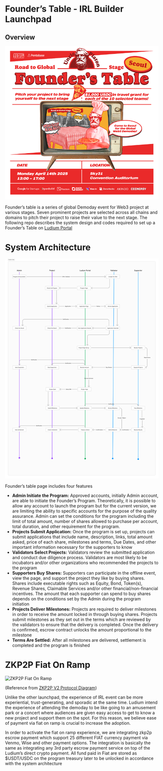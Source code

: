 # Founder’s Table - IRL Builder Launchpad

## Overview

![Founder's Table Poster](./images/1_1%20poster.png)

Founder’s table is a series of global Demoday event for Web3 project at various stages. Seven prominent projects are selected across all chains and domains to pitch their project to raise their value to the next stage. The following repo describes the system design and codes required to set up a Founder’s Table on [Ludium Portal](https://www.ludium.world/)

# System Architecture

![Founder's Table System Architecture](./images/Founder's%20Table.png)

Founder’s table page includes four features

- **Admin Initiate the Program:** Approved accounts, initially Admin account, are able to initiate the Founder’s Program. Theoretically, it is possible to allow any account to launch the program but for the current version, we are limiting the ability to specific accounts for the purpose of the quality assurance. Admin can set the conditions for the program including the limit of total amount, number of shares allowed to purchase per account, total duration, and other requirement for the program.
- **Projects Submit Application:** Once the program is set up, projects can submit applications that include name, description, links, total amount asked, price of each share,  milestones and terms, Due Dates, and other important information necessary for the supporters to know
- **Validators Select Projects:** Validators review the submitted application and conduct due diligence process. Validators are most likely to be incubators and/or other organizations who recommended the projects to the program
- **Supporters Buy Shares:** Supporters can participate in the offline event, view the page, and support the project they like by buying shares. Shares include executable rights such as Equity, Bond, Token(s), Revenue Shares, Claimable Services and/or other financial/non-financial incentives. The amount that each supporter can spend to buy shares depends on the conditions set by the Admin during the program initiation
- **Projects Deliver Milestones:** Projects are required to deliver milestones in order to receive the amount locked in through buying shares. Projects submit milestones as they set out in the terms which are reviewed by the validators to ensure that the delivery is completed. Once the delivery is confirmed, escrow contract unlocks the amount proportional to the milestone
- **Terms Are Settled:** After all milestones are delivered, settlement is completed and the program is finished

# ZKP2P Fiat On Ramp

![ZKP2P Fiat On Ramp](./images/zkp2p.png)

(Reference from [ZKP2P V2 Protocol Diagram](https://docs.zkp2p.xyz/developer/the-zkp2p-v2-protocol))

Unlike the other launchpad, the experience of IRL event can be more experiential, trust-generating, and sporadic at the same time. Ludium intend the experience of attending the demoday to be like going to an amusement park or a concert where audiences are given easy access to get to know a new project and support them on the spot. For this reason, we believe ease of payment via fiat on ramp is crucial to increase the adoption.

In order to activate the fiat on ramp experience, we are integrating zkp2p escrow payment which support 25 different FIAT currency payment via Venmo, Wise and other payment options. The integration is basically the same as integrating any 3rd party escrow payment service on top of the Ludium’s direct crypto payment. All fund paid in Fiat are stored as $USDT/USDC on the program treasury later to be unlocked in accordance with the system architecture
